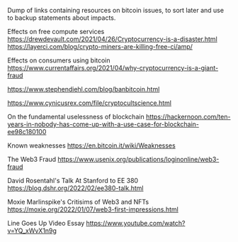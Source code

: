 Dump of links containing resources on bitcoin issues, to sort later and use to backup statements about impacts.

Effects on free compute services 
 https://drewdevault.com/2021/04/26/Cryptocurrency-is-a-disaster.html
https://layerci.com/blog/crypto-miners-are-killing-free-ci/amp/

Effects on consumers using bitcoin
https://www.currentaffairs.org/2021/04/why-cryptocurrency-is-a-giant-fraud

https://www.stephendiehl.com/blog/banbitcoin.html

https://www.cynicusrex.com/file/cryptocultscience.html

On the fundamental uselessness of blockchain
https://hackernoon.com/ten-years-in-nobody-has-come-up-with-a-use-case-for-blockchain-ee98c180100

Known weaknesses
https://en.bitcoin.it/wiki/Weaknesses

The Web3 Fraud
https://www.usenix.org/publications/loginonline/web3-fraud

David Rosentahl's Talk At Stanford to EE 380
https://blog.dshr.org/2022/02/ee380-talk.html

Moxie Marlinspike's Critisims of Web3 and NFTs
https://moxie.org/2022/01/07/web3-first-impressions.html

Line Goes Up Video Essay
https://www.youtube.com/watch?v=YQ_xWvX1n9g

